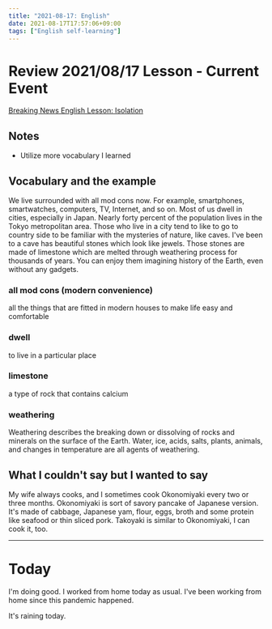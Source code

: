 ```yaml
---
title: "2021-08-17: English"
date: 2021-08-17T17:57:06+09:00
tags: ["English self-learning"]
---
```


# Review 2021/08/17 Lesson - Current Event

[Breaking News English Lesson: Isolation](https://breakingnewsenglish.com/2104/210428-isolation.html)

## Notes
* Utilize more vocabulary I learned

## Vocabulary and the example
We live surrounded with all mod cons now.
For example, smartphones, smartwatches, computers, TV, Internet, and so on.
Most of us dwell in cities, especially in Japan.
Nearly forty percent of the population lives in the Tokyo metropolitan area.
Those who live in a city tend to like to go to country side to be familiar with the mysteries of nature, like caves.
I've been to a cave has beautiful stones which look like jewels.
Those stones are made of limestone which are melted through weathering process for thousands of years.
You can enjoy them imagining history of the Earth, even without any gadgets.

### all mod cons (modern convenience)
all the things that are fitted in modern houses to make life easy and comfortable

### dwell
to live in a particular place

### limestone
a type of rock that contains calcium

### weathering
Weathering describes the breaking down or dissolving of rocks and minerals on the surface of the Earth. Water, ice, acids, salts, plants, animals, and changes in temperature are all agents of weathering.

## What I couldn't say but I wanted to say
My wife always cooks, and I sometimes cook Okonomiyaki every two or three months.
Okonomiyaki is sort of savory pancake of Japanese version.
It's made of cabbage, Japanese yam, flour, eggs, broth and some protein like seafood or thin sliced pork.
Takoyaki is similar to Okonomiyaki, I can cook it, too.

---

# Today

I'm doing good.
I worked from home today as usual.
I've been working from home since this pandemic happened.

It's raining today.
